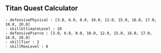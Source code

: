 ## Titan Quest Calculator

    - defensivePhysical : [3.0, 6.0, 8.0, 10.0, 12.0, 15.0, 16.0, 17.0, 18.0, 20.0]
    - skillUltimateLevel : 10
    - defensivePierce : [3.0, 6.0, 8.0, 10.0, 12.0, 15.0, 16.0, 17.0, 18.0, 20.0]
    - skillTier : 2
    - skillMaxLevel : 6
